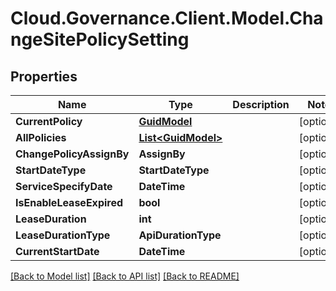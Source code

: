 # Cloud.Governance.Client.Model.ChangeSitePolicySetting
## Properties

Name | Type | Description | Notes
------------ | ------------- | ------------- | -------------
**CurrentPolicy** | [**GuidModel**](GuidModel.md) |  | [optional] 
**AllPolicies** | [**List&lt;GuidModel&gt;**](GuidModel.md) |  | [optional] 
**ChangePolicyAssignBy** | **AssignBy** |  | [optional] 
**StartDateType** | **StartDateType** |  | [optional] 
**ServiceSpecifyDate** | **DateTime** |  | [optional] 
**IsEnableLeaseExpired** | **bool** |  | [optional] 
**LeaseDuration** | **int** |  | [optional] 
**LeaseDurationType** | **ApiDurationType** |  | [optional] 
**CurrentStartDate** | **DateTime** |  | [optional] 

[[Back to Model list]](../README.md#documentation-for-models) [[Back to API list]](../README.md#documentation-for-api-endpoints) [[Back to README]](../README.md)

